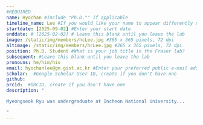 ```yaml
---
#REQUIRED
name: Hyochan #Include "Ph.D."" if applicable
timeline_name: Lee #If you would like your name to appear differently on the Lab timeline, fill out this line.
startdate: [2025-09-02] #Enter your start date
enddate: # [2025-02-02] # Leave this blank until you leave the lab
image: /static/img/members/hcLee.jpg #365 x 365 pixels, 72 dpi
altimage: /static/img/members/hcLee.jpg #365 x 365 pixels, 72 dpi
position: Ph.D. Student #What is your job title in the Fraser lab?
subsequent: #Leave this blank until you leave the lab
pronouns: he/him/his
email: hyochanlee@gm.gist.ac.kr #Enter your preferred public e-mail address
scholar:  #Google Scholar User ID, create if you don't have one
github: 
orcid:  #ORCID, create if you don't have one
description: "

Myeongseok Ryu was undergraduate at Incheon National University...

"
---
```

